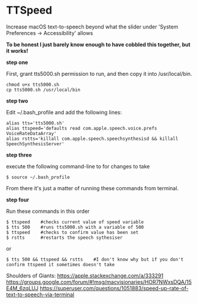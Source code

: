 # TTSpeed
Increase macOS text-to-speech beyond what the slider under 'System Preferences -> Accessibility' allows

**To be honest I just barely know enough to have cobbled this together, but it works!**

**step one**

First, grant tts5000.sh permission to run, and then copy it into /usr/local/bin.
    
    chmod u+x tts5000.sh  
    cp tts5000.sh /usr/local/bin

**step two**

Edit ~/.bash_profile and add the following lines:

    alias tts='tts5000.sh'
    alias ttspeed='defaults read com.apple.speech.voice.prefs VoiceRateDataArray'
    alias rstts='killall com.apple.speech.speechsynthesisd && killall SpeechSynthesisServer'

**step three**

execute the following command-line to for changes to take

    $ source ~/.bash_profile

From there it's just a matter of running these commands from terminal.

**step four**

Run these commands in this order

    $ ttspeed    #checks current value of speed variable
    $ tts 500    #runs tts5000.sh with a variable of 500
    $ ttspeed    #checks to confirm value has been set
    $ rstts      #restarts the speech sythesiser 

or

    $ tts 500 && ttspeed && rstts    #I don't know why but if you don't confirm ttspeed it sometimes doesn't take

Shoulders of Giants:
https://apple.stackexchange.com/a/333291
https://groups.google.com/forum/#!msg/macvisionaries/HOR7NWxsDQA/15E4M_6zqLUJ
https://superuser.com/questions/1051883/speed-up-rate-of-text-to-speech-via-terminal


